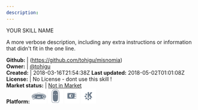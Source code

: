 ```yaml
---
description: 
---
```

YOUR SKILL NAME

A more verbose description, including any extra instructions or
information that didn't fit in the one line.

**Github:** | (https://github.com/tohigu/misnomia)  
**Owner:** | [@tohigu](https://github.com/tohigu)  
**Created:** | 2018-03-16T21:54:38Z  **Last updated:** 2018-05-02T01:01:08Z  
**License:** | No License - dont use this skill !  
**Market status:** | [Not in Market](https://market.mycroft.ai/skill/)  
**Platform:**   ![](.gitbook/assets/mark-1-icon.png)  ![](.gitbook/assets/mark-2-icon.png)  ![](.gitbook/assets/picroft-icon.png)  ![](.gitbook/assets/kde.png)   
